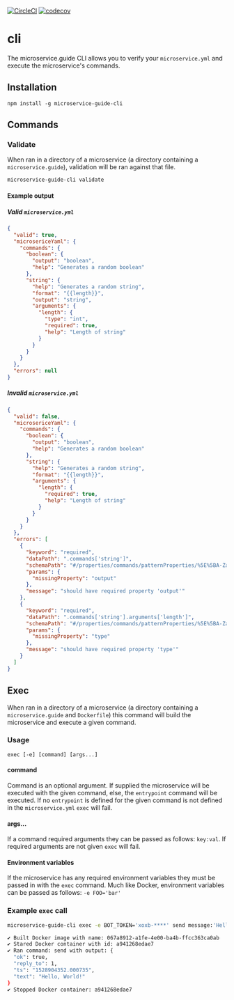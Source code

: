 [![CircleCI](https://circleci.com/gh/microservice-guide/cli.svg?style=svg)](https://circleci.com/gh/microservice-guide/cli)
[![codecov](https://codecov.io/gh/microservice-guide/cli/branch/master/graph/badge.svg)](https://codecov.io/gh/microservice-guide/cli)

# cli
The microservice.guide CLI allows you to verify your `microservice.yml` and execute the microservice's commands.

## Installation
`npm install -g microservice-guide-cli`

## Commands
### Validate
When ran in a directory of a microservice (a directory containing a `microservice.guide`), validation will be ran against that file.
```sh
microservice-guide-cli validate
```
#### Example output
##### Valid `microservice.yml`
```json
{
  "valid": true,
  "microsericeYaml": {
    "commands": {
      "boolean": {
        "output": "boolean",
        "help": "Generates a random boolean"
      },
      "string": {
        "help": "Generates a random string",
        "format": "{{length}}",
        "output": "string",
        "arguments": {
          "length": {
            "type": "int",
            "required": true,
            "help": "Length of string"
          }
        }
      }
    }
  },
  "errors": null
}
```
##### Invalid `microservice.yml`
```json
{
  "valid": false,
  "microsericeYaml": {
    "commands": {
      "boolean": {
        "output": "boolean",
        "help": "Generates a random boolean"
      },
      "string": {
        "help": "Generates a random string",
        "format": "{{length}}",
        "arguments": {
          "length": {
            "required": true,
            "help": "Length of string"
          }
        }
      }
    }
  },
  "errors": [
    {
      "keyword": "required",
      "dataPath": ".commands['string']",
      "schemaPath": "#/properties/commands/patternProperties/%5E%5BA-Za-z%7C_%5D%2B%24/required",
      "params": {
        "missingProperty": "output"
      },
      "message": "should have required property 'output'"
    },
    {
      "keyword": "required",
      "dataPath": ".commands['string'].arguments['length']",
      "schemaPath": "#/properties/commands/patternProperties/%5E%5BA-Za-z%7C_%5D%2B%24/properties/arguments/patternProperties/%5E%5Cw%2B%24/required",
      "params": {
        "missingProperty": "type"
      },
      "message": "should have required property 'type'"
    }
  ]
}
```
## Exec
When ran in a directory of a microservice (a directory containing a `microservice.guide` and `Dockerfile`) this command will build
the microservice and execute a given command.
### Usage
```
exec [-e] [command] [args...]
```

#### command
Command is an optional argument. If supplied the microservice will be executed with the given command, else, the `entrypoint`
command will be executed. If no `entrypoint` is defined for the given command is not defined in the `microservice.yml` `exec`
will fail.

#### args...
If a command required arguments they can be passed as follows: `key:val`. If required arguments are not given `exec` will fail.

#### Environment variables
If the microservice has any required environment variables they must be passed in with the `exec` command. Much like Docker,
environment variables can be passed as follows: `-e FOO='bar'`

### Example `exec` call
```sh
microservice-guide-cli exec -e BOT_TOKEN='xoxb-****' send message:'Hello, World!' to:CAFAF9C
```
```sh
✔ Built Docker image with name: 067a8912-a1fe-4e00-ba4b-ffcc363ca0ab
✔ Stared Docker container with id: a941268edae7
✔ Ran command: send with output: {
  "ok": true,
  "reply_to": 1,
  "ts": "1528904352.000735",
  "text": "Hello, World!"
}
✔ Stopped Docker container: a941268edae7
```
